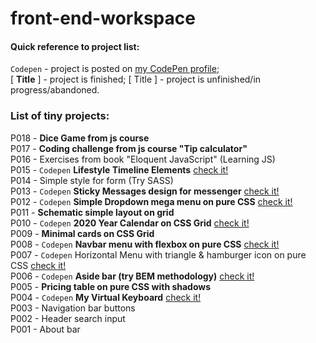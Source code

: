 # front-end-workspace

#### Quick reference to project list:  
`Codepen` - project is posted on [my CodePen profile](https://codepen.io/ryuuto829);  
\[ **Title** \] - project is finished; \[ Title \] - project is unfinished/in progress/abandoned.  

### List of tiny projects:  
P018 - **Dice Game from js course**  
P017 - **Coding challenge from js course "Tip calculator"**  
P016 - Exercises from book "Eloquent JavaScript" (Learning JS)  
P015 - `Codepen` **Lifestyle Timeline Elements** [check it!](https://codepen.io/ryuuto829/pen/RwPXNWb)  
P014 - Simple style for form (Try SASS)  
P013 - `Codepen` **Sticky Messages design for messenger** [check it!](https://codepen.io/ryuuto829/pen/WNvmPaw)  
P012 - `Codepen` **Simple Dropdown mega menu on pure CSS** [check it!](https://codepen.io/ryuuto829/pen/poJYQJW)  
P011 - **Schematic simple layout on grid**  
P010 - `Codepen` **2020 Year Calendar on CSS Grid** [check it!](https://codepen.io/ryuuto829/pen/oNXVxGa)  
P009 - **Minimal cards on CSS Grid**  
P008 - `Codepen` **Navbar menu with flexbox on pure CSS** [check it!](https://codepen.io/ryuuto829/pen/LYVqmrO)  
P007 - `Codepen` Horizontal Menu with triangle & hamburger icon on pure CSS [check it!](https://codepen.io/ryuuto829/pen/mdJvWaa)  
P006 - `Codepen` **Aside bar (try BEM methodology)** [check it!](https://codepen.io/ryuuto829/pen/mdJvmXd)  
P005 - **Pricing table on pure CSS with shadows**  
P004 - `Codepen` **My Virtual Keyboard** [check it!](https://codepen.io/ryuuto829/pen/yLNGmJL)  
P003 - Navigation bar buttons  
P002 - Header search input  
P001 - About bar  